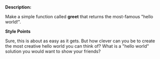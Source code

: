 **Description:**

Make a simple function called **greet** that returns the most-famous "hello world!".

**Style Points**

Sure, this is about as easy as it gets. But how clever can you be to create the most creative hello world you can think of? What is a "hello world" solution you would want to show your friends?
